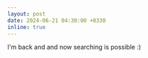 ```yaml
---
layout: post
date: 2024-06-21 04:30:00 +0330
inline: true
---
```

I'm back and and now searching is possible :)
